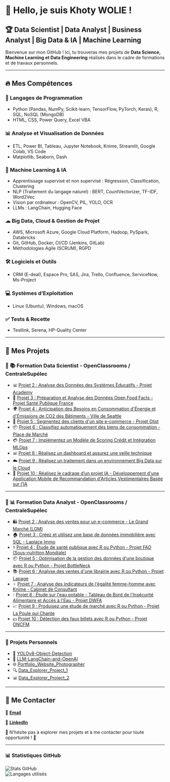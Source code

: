 # 👋 Hello, je suis Khoty WOLIE !  

## 🏆 Data Scientist | Data Analyst | Business Analyst | Big Data & IA | Machine Learning

Bienvenue sur mon GitHub ! Ici, tu trouveras mes projets de **Data Science, Machine Learning et Data Engineering** réalisés dans le cadre de formations et de travaux personnels.

---

## 🔥 **Mes Compétences**  

### 🔹 **Langages de Programmation**  
- Python (Pandas, NumPy, Scikit-learn, TensorFlow, PyTorch, Keras), R, SQL, NoSQL (MongoDB)  
- HTML, CSS, Power Query, Excel VBA  

### 📊 **Analyse et Visualisation de Données**  
- ETL, Power BI, Tableau, Jupyter Notebook, Knime, Streamlit, Google Colab, VS Code  
- Matplotlib, Seaborn, Dash  

### 🤖 **Machine Learning & IA**  
- Apprentissage supervisé et non supervisé : Régression, Classification, Clustering  
- NLP (Traitement du langage naturel) : BERT, CountVectorizer, TF-IDF, Word2Vec  
- Vision par ordinateur : OpenCV, PIL, YOLO, OCR  
- LLMs : LangChain, Hugging Face  

### ☁ **Big Data, Cloud & Gestion de Projet**  
- AWS, Microsoft Azure, Google Cloud Platform, Hadoop, PySpark, Databricks  
- Git, GitHub, Docker, CI/CD (Jenkins, GitLab)  
- Méthodologies Agile (SCRUM), RGPD  

### 🛠 **Logiciels et Outils**  
- CRM (E-deal), Espace Pro, SAS, Jira, Trello, Confluence, ServiceNow, Ms-Project  

### 💻 **Systèmes d’Exploitation**  
- Linux (Ubuntu), Windows, macOS  

### ✅ **Tests & Recette**  
- Testlink, Serena, HP-Quality Center  

---

## 📌 **Mes Projets**  

### 🔷 📚 **Formation Data Scientist - OpenClassrooms / CentraleSupélec**  
- 📊 [Projet 2 : Analyse des Données des Systèmes Éducatifs - Projet Academy](https://github.com/Khoty-WOLIE/OPC_DATA_SCIENTIST_PROJET2)  
- 🏥 [Projet 3 : Préparation et Analyse des Données Open Food Facts - Projet Santé Publique France](https://github.com/Khoty-WOLIE/OPC_DATA_SCIENTIST_PROJET3)  
- 🌍 [Projet 4 : Anticipation des Besoins en Consommation d'Énergie et d'Émissions de CO2 des Bâtiments - Ville de Seattle](https://github.com/Khoty-WOLIE/OPC_DATA_SCIENTIST_PROJET4)  
- 🛒 [Projet 5 : Segmentez des clients d'un site e-commerce - Projet Olist](https://github.com/Khoty-WOLIE/OPC_DATA_SCIENTIST_PROJET5)  
- 📦 [Projet 6 : Classifiez automatiquement des biens de consommation - Place de Marché](https://github.com/Khoty-WOLIE/OPC_DATA_SCIENTIST_PROJET6)  
- 💳 [Projet 7 : Implémentez un Modèle de Scoring Crédit et Intégration MLOps](https://github.com/Khoty-WOLIE/OPC_DATA_SCIENTIST_PROJET7)  
- 📊 [Projet 8 : Réalisez un dashboard et assurez une veille technique](https://github.com/Khoty-WOLIE/OPC_DATA_SCIENTIST_PROJET8)  
- ☁️ [Projet 9 : Réalisez un traitement dans un environnement Big Data sur le Cloud](https://github.com/Khoty-WOLIE/OPC_DATA_SCIENTIST_PROJET9)  
- 🤖 [Projet 10 : Réalisez le cadrage d’un projet IA - Développement d'une Application Mobile de Recommandation d'Articles Vestimentaires Basée sur l'IA](https://github.com/Khoty-WOLIE/OPC_DATA_SCIENTIST_PROJET10)  

---

### 🔶 📊 **Formation Data Analyst - OpenClassrooms / CentraleSupélec**  
- 🛍️ [Projet 2 : Analyse des ventes pour un e-commerce - Le Grand Marché (LGM)](https://github.com/Khoty-WOLIE/OPC_DATA_ANALYST_PROJET2)  
- 🏠 [Projet 3 : Créez et utilisez une base de données immobilière avec SQL - Laplace Immo](https://github.com/Khoty-WOLIE/OPC_DATA_ANALYST_PROJET3)  
- ⚕️ [Projet 4 : Étude de santé publique avec R ou Python - Projet FAO (Sous-nutrition Mondiale)](https://github.com/Khoty-WOLIE/OPC_DATA_ANALYST_PROJET4)  
- 📦 [Projet 5 : Optimisation de la gestion des données d'une boutique avec R ou Python - Projet BottleNeck](https://github.com/Khoty-WOLIE/OPC_DATA_ANALYST_PROJET5)  
- 📚 [Projet 6 : Analyse des ventes d'une librairie avec R ou Python - Projet Lapage](https://github.com/Khoty-WOLIE/OPC_DATA_ANALYST_PROJET6)  
- ♀️ [Projet 7 : Analyse des indicateurs de l'égalité femme-homme avec Knime - Cabinet de Consultant](https://github.com/Khoty-WOLIE/OPC_DATA_ANALYST_PROJET7)  
- 💧 [Projet 8 : Étude sur l'eau potable - Tableau de Bord de l'Insécurité Alimentaire et Accès à l'Eau - Projet DWFA](https://github.com/Khoty-WOLIE/OPC_DATA_ANALYST_PROJET8)  
- 📈 [Projet 9 : Produisez une étude de marché avec R ou Python - Projet La Poule qui Chante](https://github.com/Khoty-WOLIE/OPC_DATA_ANALYST_PROJET9)  
- 💵 [Projet 10 : Détection des faux billets avec R ou Python - Projet ONCFM](https://github.com/Khoty-WOLIE/OPC_DATA_ANALYST_PROJET10)  

---

### 🎯 **Projets Personnels** 
- 🚀 [YOLOv8-Object-Detection](https://github.com/Khoty-WOLIE/YOLOv8-Object-Detection)
- 🤖 [LLM-LangChain-and-OpenAI](https://github.com/Khoty-WOLIE/LLM-LangChain-and-OpenAI)  
- 🌐 [Portfolio_Website_Photographer](https://github.com/Khoty-WOLIE/Portfolio_Website_Photographer)  
- 🔍 [Data_Explorer_Project_1](https://github.com/Khoty-WOLIE/Data_Explorer_Project)  
- 📊 [Data_Explorer_Project_2](https://github.com/Khoty-WOLIE/Data_Explorer_Project-)  

---

## 📩 **Me Contacter**  

📧 **[Email](mailto:ange.khoty@hotmail.com)**  

🔗 **[LinkedIn](https://www.linkedin.com/in/khoty-wolie-908116298/)**  

🚀 N'hésite pas à explorer mes projets et à me contacter pour toute opportunité ! 🚀  

---

### 📊 **Statistiques GitHub**  
![Stats GitHub](https://github-readme-stats.vercel.app/api?username=Khoty-WOLIE&show_icons=true&theme=radical)  
![Langages utilisés](https://github-readme-stats.vercel.app/api/top-langs/?username=Khoty-WOLIE&layout=compact&theme=radical)  

